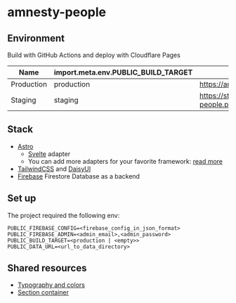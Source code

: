 # amnesty-people

## Environment

Build with GitHub Actions and deploy with Cloudflare Pages

| Name       | import.meta.env.PUBLIC_BUILD_TARGET | URL                                      |
| ---------- | ----------------------------------- | ---------------------------------------- |
| Production | production                          | https://amnestypeople.com                |
| Staging    | staging                             | https://staging.amnesty-people.pages.dev |

## Stack

- [Astro](https://docs.astro.build)
  - [Svelte](https://svelte.dev/docs/introduction) adapter
  - You can add more adapters for your favorite framework: [read more](https://docs.astro.build/en/core-concepts/framework-components/)
- [TailwindCSS](https://tailwindcss.com/docs) and [DaisyUI](https://daisyui.com/components/)
- [Firebase](https://console.firebase.google.com) Firestore Database as a backend

## Set up

The project required the following env:

```env
PUBLIC_FIREBASE_CONFIG=<firebase_config_in_json_format>
PUBLIC_FIREBASE_ADMIN=<admin_email>,<admin_password>
PUBLIC_BUILD_TARGET=<production | <empty>>
PUBLIC_DATA_URL=<url_to_data_directory>
```

## Shared resources

- [Typography and colors](https://github.com/wevisdemo/conforall/issues/9)
- [Section container](https://github.com/wevisdemo/conforall/issues/10)
